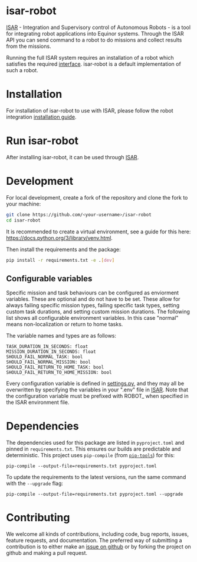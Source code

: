 # isar-robot

[ISAR](https://github.com/equinor/isar) - Integration and Supervisory control of Autonomous Robots - is a tool for integrating robot applications into Equinor systems. Through the ISAR API you can send command to a robot to do missions and collect results from the missions.

Running the full ISAR system requires an installation of a robot which satisfies the required [interface](https://github.com/equinor/isar/blob/main/src/robot_interface/robot_interface.py). isar-robot is a default implementation of such a robot.

# Installation

For installation of isar-robot to use with ISAR, please follow the robot integration [installation guide](https://github.com/equinor/isar#robot-integration).

# Run isar-robot

After installing isar-robot, it can be used through [ISAR](https://github.com/equinor/isar).

# Development

For local development, create a fork of the repository and clone the fork to your machine:

```bash
git clone https://github.com/<your-username>/isar-robot
cd isar-robot
```

It is recommended to create a virtual environment, see a guide for this here: https://docs.python.org/3/library/venv.html.

Then install the requirements and the package:

```bash
pip install -r requirements.txt -e .[dev]
```

## Configurable variables

Specific mission and task behaviours can be configured as enviorment variables. These are optional and do not have to be set. These allow for always failing specific mission types, failing specific task types, setting custom task durations, and setting custom mission durations. The following list shows all configurable environment variables. In this case "normal" means non-localization or return to home tasks.

The variable names and types are as follows: 
```env
TASK_DURATION_IN_SECONDS: float
MISSION_DURATION_IN_SECONDS: float
SHOULD_FAIL_NORMAL_TASK: bool
SHOULD_FAIL_NORMAL_MISSION: bool
SHOULD_FAIL_RETURN_TO_HOME_TASK: bool 
SHOULD_FAIL_RETURN_TO_HOME_MISSION: bool
```

Every configuration variable is defined in [settings.py](https://github.com/equinor/isar-robot/blob/main/src/isar_robot/config/settings.py), and they may all be overwritten by specifying the variables in your ".env" file in [ISAR](https://github.com/equinor/isar). Note that the configuration variable must be prefixed with ROBOT_ when specified in the ISAR environment file.

# Dependencies

The dependencies used for this package are listed in `pyproject.toml` and pinned in `requirements.txt`. This ensures our builds are predictable and deterministic. This project uses `pip-compile` (from [`pip-tools`](https://github.com/jazzband/pip-tools)) for this:

```
pip-compile --output-file=requirements.txt pyproject.toml
```

To update the requirements to the latest versions, run the same command with the `--upgrade` flag:

```
pip-compile --output-file=requirements.txt pyproject.toml --upgrade
```

# Contributing

We welcome all kinds of contributions, including code, bug reports, issues, feature requests, and documentation. The preferred way of submitting a contribution is to either make an [issue on github](https://github.com/equinor/isar-robot/issues) or by forking the project on github and making a pull request.
